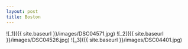 ```yaml
---
layout: post
title: Boston
---
```



![_1]({{ site.baseurl }}/images/DSC04571.jpg)
![_2]({{ site.baseurl }}/images/DSC04526.jpg)
![_3]({{ site.baseurl }}/images/DSC04401.jpg)

